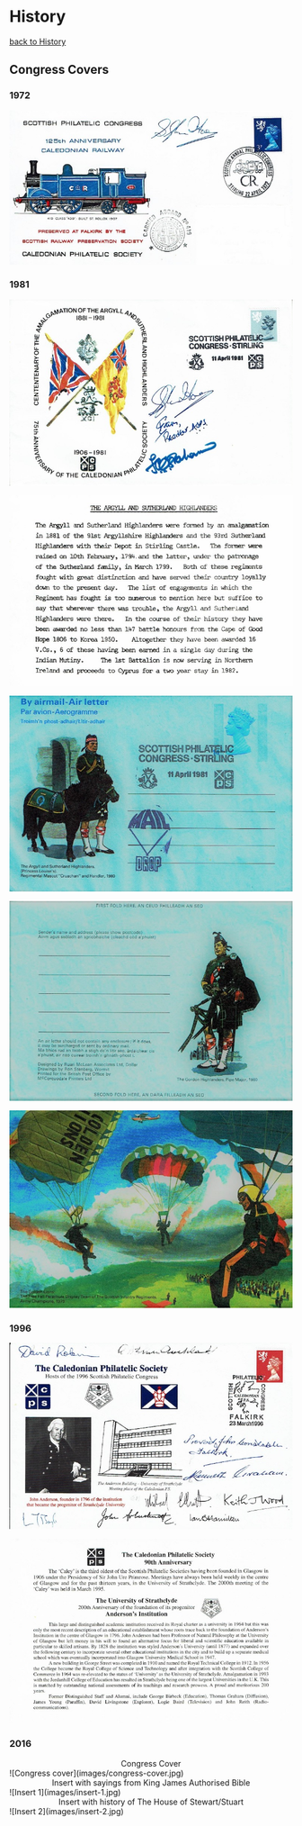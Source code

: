 # History

[back to History](./history)

## Congress Covers

### 1972

![1972 Congress cover](images/1972-cover.jpg)

### 1981

![1981 Cover](images/1981-cover.jpg)

![1981 Insert](images/1981-insert.jpg)

![1981 Air Letter](images/1981-airletter-1.jpg)

![1981 Air Letter](images/1981-airletter-2.jpg)

![1981 Air Letter](images/1981-airletter-3.jpg)
### 1996

![1996 Cover](images/1996-cover.jpg)

![1996 Insert](images/1996-insert.jpg)

### 2016

<div align="center">Congress Cover</div>
![Congress cover](images/congress-cover.jpg)
<div align="center">Insert with sayings from King James Authorised Bible</div>
![Insert 1](images/insert-1.jpg)
<div align="center">Insert with history of The House of Stewart/Stuart</div>
![Insert 2](images/insert-2.jpg)
